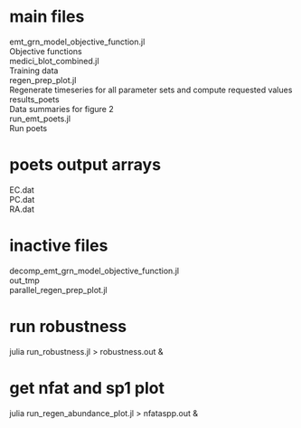 # main files  
  
emt_grn_model_objective_function.jl  
	Objective functions   
medici_blot_combined.jl  
	Training data  
regen_prep_plot.jl  
	Regenerate timeseries for all parameter sets and compute requested values   
results_poets  
	Data summaries for figure 2  
run_emt_poets.jl  
	Run poets  
	  
# poets output arrays  
EC.dat  
PC.dat  
RA.dat  
  
  
# inactive files  
decomp_emt_grn_model_objective_function.jl  
out_tmp  
parallel_regen_prep_plot.jl  
  
  

# run robustness
julia run_robustness.jl > robustness.out &

# get nfat and sp1 plot

julia run_regen_abundance_plot.jl > nfataspp.out &

